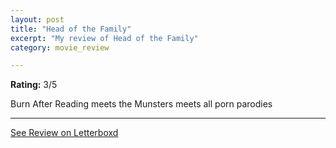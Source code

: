 ```yaml
---
layout: post
title: "Head of the Family"
excerpt: "My review of Head of the Family"
category: movie_review

---
```


**Rating:** 3/5

Burn After Reading meets the Munsters meets all porn parodies

<hr>

[See Review on Letterboxd](https://boxd.it/2YdFMn)
